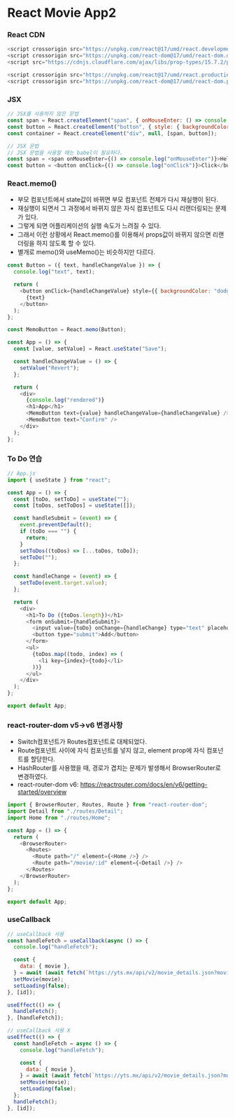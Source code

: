 # React Movie App2

### React CDN

```javascript
<script crossorigin src="https://unpkg.com/react@17/umd/react.development.js"></script>
<script crossorigin src="https://unpkg.com/react-dom@17/umd/react-dom.development.js"></script>
<script src="https://cdnjs.cloudflare.com/ajax/libs/prop-types/15.7.2/prop-types.js"></script>

<script crossorigin src="https://unpkg.com/react@17/umd/react.production.min.js"></script>
<script crossorigin src="https://unpkg.com/react-dom@17/umd/react-dom.production.min.js"></script>
```

### JSX

```javascript
// JSX를 사용하지 않은 문법
const span = React.createElement("span", { onMouseEnter: () => console.log("onMouseEnter") }, "Hello World");
const button = React.createElement("button", { style: { backgroundColor: "tomato" }, onClick: () => console.log("onClick") }, "Click");
const container = React.createElement("div", null, [span, button]);

// JSX 문법
// JSX 문법을 사용할 때는 babel이 필요하다.
const span = <span onMouseEnter={() => console.log("onMouseEnter")}>Hello</span>;
const button = <button onClick={() => console.log("onClick")}>Click</button>;
```

### React.memo()

- 부모 컴포넌트에서 state값이 바뀌면 부모 컴포넌트 전체가 다시 재실행이 된다.
- 재실행이 되면서 그 과정에서 바뀌지 않은 자식 컴포넌트도 다시 리랜더링되는 문제가 있다.
- 그렇게 되면 어플리케이션의 실행 속도가 느려질 수 있다.
- 그래서 이런 상황에서 React.memo()를 이용해서 props값이 바뀌지 않으면 리랜더링을 하지 않도록 할 수 있다.
- 별개로 memo()와 useMemo()는 비슷하지만 다르다.

```js
const Button = ({ text, handleChangeValue }) => {
  console.log("text", text);

  return (
    <button onClick={handleChangeValue} style={{ backgroundColor: "dodgerblue", color: "white", border: "none", padding: "10px 20px", cursor: "pointer", margin: "10px" }}>
      {text}
    </button>
  );
};

const MemoButton = React.memo(Button);

const App = () => {
  const [value, setValue] = React.useState("Save");

  const handleChangeValue = () => {
    setValue("Revert");
  };

  return (
    <div>
      {console.log("rendered")}
      <h1>App</h1>
      <MemoButton text={value} handleChangeValue={handleChangeValue} />
      <MemoButton text="Confirm" />
    </div>
  );
};
```

### To Do 연습

```js
// App.js
import { useState } from "react";

const App = () => {
  const [toDo, setToDo] = useState("");
  const [toDos, setToDos] = useState([]);

  const handleSubmit = (event) => {
    event.preventDefault();
    if (toDo === "") {
      return;
    }
    setToDos((toDos) => [...toDos, toDo]);
    setToDo("");
  };

  const handleChange = (event) => {
    setToDo(event.target.value);
  };

  return (
    <div>
      <h1>To Do ({toDos.length})</h1>
      <form onSubmit={handleSubmit}>
        <input value={toDo} onChange={handleChange} type="text" placeholder="Write to do" />
        <button type="submit">Add</button>
      </form>
      <ul>
        {toDos.map((todo, index) => (
          <li key={index}>{todo}</li>
        ))}
      </ul>
    </div>
  );
};

export default App;
```

### react-router-dom v5->v6 변경사항

- Switch컴포넌트가 Routes컴포넌트로 대체되었다.
- Route컴포넌트 사이에 자식 컴포넌트를 넣지 않고, element prop에 자식 컴포넌트를 할당한다.
- HashRouter를 사용했을 때, 경로가 겹치는 문제가 발생해서 BrowserRouter로 변경하였다.
- react-router-dom v6: https://reactrouter.com/docs/en/v6/getting-started/overview

```js
import { BrowserRouter, Routes, Route } from "react-router-dom";
import Detail from "./routes/Detail";
import Home from "./routes/Home";

const App = () => {
  return (
    <BrowserRouter>
      <Routes>
        <Route path="/" element={<Home />} />
        <Route path="/movie/:id" element={<Detail />} />
      </Routes>
    </BrowserRouter>
  );
};

export default App;
```

### useCallback

```js
// useCallback 사용
const handleFetch = useCallback(async () => {
  console.log("handleFetch");

  const {
    data: { movie },
  } = await (await fetch(`https://yts.mx/api/v2/movie_details.json?movie_id=${id}`)).json();
  setMovie(movie);
  setLoading(false);
}, [id]);

useEffect(() => {
  handleFetch();
}, [handleFetch]);
```

```js
// useCallback 사용 X
useEffect(() => {
  const handleFetch = async () => {
    console.log("handleFetch");

    const {
      data: { movie },
    } = await (await fetch(`https://yts.mx/api/v2/movie_details.json?movie_id=${id}`)).json();
    setMovie(movie);
    setLoading(false);
  };
  handleFetch();
}, [id]);
```
